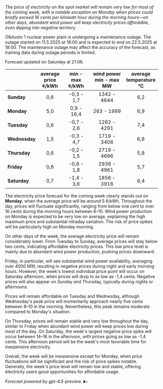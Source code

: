 *The price of electricity on the spot market will remain very low for most of the coming week, with a notable exception on Monday when prices could briefly exceed 16 cents per kilowatt-hour during the morning hours—on other days, abundant wind power will keep electricity prices affordable, even dipping into negative territory.*

Olkiluoto 1 nuclear power plant is undergoing a maintenance outage. The outage started on 11.5.2025 at 18:00 and is expected to end on 22.5.2025 at 18:00. The maintenance outage may affect the accuracy of the forecast, as training data during outage periods is limited.

Forecast updated on Saturday at 21:06.

|             | average<br>price<br>¢/kWh | min - max<br>¢/kWh | wind power<br>min - max<br>MW | average<br>temperature<br>°C |
|:------------|:------------------------:|:-------------------:|:---------------------------:|:----------------------------:|
| **Sunday**     |           0,6            |    -0,3 - 1,7      |        1342 - 4644          |            6,2               |
| **Monday**     |           5,0            |     0,9 - 16,4     |         263 - 1999          |            6,9               |
| **Tuesday**    |           0,6            |    -0,7 - 2,6      |        1262 - 4291          |            7,4               |
| **Wednesday**  |           1,5            |    -0,3 - 4,7      |        1719 - 3408          |            6,8               |
| **Thursday**   |           0,6            |    -0,2 - 1,5      |        2719 - 4696          |            5,8               |
| **Friday**     |           0,6            |    -0,8 - 1,8      |        2939 - 4961          |            5,7               |
| **Saturday**   |           0,7            |    -1,4 - 3,6      |        1856 - 3916          |            6,4               |

The electricity price forecast for the coming week clearly stands out on **Monday**, when the average price will be around 5 ¢/kWh. Throughout the day, prices will fluctuate significantly, ranging from below one cent to over 16 cents during the morning hours between 8–10. Wind power production on Monday is expected to be very low on average, explaining the high maximum price and substantial intraday variation. The risk of price spikes will be particularly high on Monday morning.

On other days of the week, the average electricity price will remain considerably lower. From Tuesday to Sunday, average prices will stay below two cents, indicating affordable electricity prices. This low price level is mainly due to abundant wind power production, pushing prices downward.

Friday, in particular, will see substantial wind power availability, averaging over 4000 MW, resulting in negative prices during night and early morning hours. However, the week's lowest individual price point will occur on Saturday afternoon, when prices will drop to as low as -1,4 cents. Negative prices will also appear on Sunday and Thursday, typically during nights or afternoons.

Prices will remain affordable on Tuesday and Wednesday, although Wednesday's peak price will momentarily approach nearly five cents between 8–10 in the morning. Nevertheless, this peak remains moderate compared to Monday's situation.

On Thursday, prices will remain stable and very low throughout the day, similar to Friday when abundant wind power will keep prices low during most of the day. On Saturday, the week's largest negative price spike will occur between 14–16 in the afternoon, with prices going as low as -1,4 cents. This afternoon period will be the week's most favorable time for inexpensive electricity.

Overall, the week will be inexpensive except for Monday, when price fluctuations will be significant and the risk of price spikes notable. Generally, the week's price level will remain low and stable, offering electricity users good opportunities for affordable usage.

*Forecast powered by gpt-4.5-preview.* 🌬️
